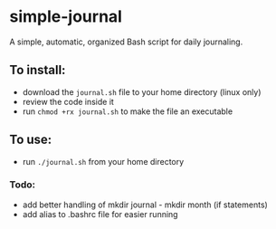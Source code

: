 # simple-journal
A simple, automatic, organized Bash script for daily journaling.

## To install: 
* download the `journal.sh` file to your home directory (linux only)
* review the code inside it
* run `chmod +rx journal.sh` to make the file an executable

## To use:
* run `./journal.sh` from your home directory

### Todo:
* add better handling of mkdir journal - mkdir month (if statements)
* add alias to .bashrc file for easier running
